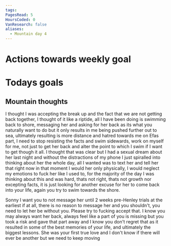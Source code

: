 ```yaml
---
tags: 
PagesRead: 5
HoursCoded: 0
VanResearch: false
aliases:
  - Mountain day 4
---
```

# Actions towards weekly goal
# Todays goals
## Mountain thoughts
I thought I was accepting the break up and the fact that we are not getting back together, I thought of it like a riptide, all I have been doing is swimming back to shore, messaging her and asking for her back as its what you naturally want to do but it only results in me being pushed further out to sea, ultimately resulting is more distance and hatred towards me on Efas part, I need to stop resisting the facts and swim sidewards, work on myself for me, not just to get her back and alter the point to which I swim if I want to get though it all. I thought that was clear but I had a sexual dream about her last night and without the distractions of my phone I just spiralled into thinking about her the whole day, all I wanted was to text her and tell her that right now in that moment I would her only physically, I would neglect my emotions to fuck her like I used to, for the majority of the day I was thinking about this and was hard, thats not right, thats not growth nor excepting facts, it is just looking for another excuse for her to come back into your life, again you try to swim towards the shore.

Sonny I want you to not message her until 2 weeks pre-Henley trials at the earliest if at all, there is no reason to message her and you shouldn't, you need to let her be without you. Please try to fucking accept that. I know you may always want her back, always feel like a part of you is missing but you took a risk and gave that part away and I know you don't regret that as it resulted in some of the best memories of your life, and ultimately the biggest lessons. She was your first true love and I don't know if there will ever be another but we need to keep moving